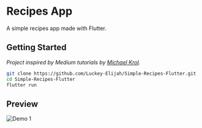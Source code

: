 # Recipes App

A simple recipes app made with Flutter.

## Getting Started

_Project inspired by Medium tutorials by [Michael Krol](https://medium.com/@michael.krol)._

```bash
git clone https://github.com/Luckey-Elijah/Simple-Recipes-Flutter.git
cd Simple-Recipes-Flutter
flutter run
```

## Preview

![Demo 1](demo/demo-1.gif)
